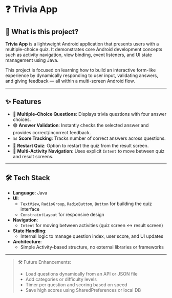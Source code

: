 # ❓ Trivia App

## 📌 What is this project?

**Trivia App** is a lightweight Android application that presents users with a multiple-choice quiz. It demonstrates core Android development concepts such as activity navigation, view binding, event listeners, and UI state management using Java.

This project is focused on learning how to build an interactive form-like experience by dynamically responding to user input, validating answers, and giving feedback — all within a multi-screen Android flow.

---

## ✨ Features

- 🧠 **Multiple-Choice Questions**: Displays trivia questions with four answer choices.
- 🟢 **Answer Validation**: Instantly checks the selected answer and provides correct/incorrect feedback.
- 📊 **Score Tracking**: Tracks number of correct answers across questions.
- 🔄 **Restart Quiz**: Option to restart the quiz from the result screen.
- 🧭 **Multi-Activity Navigation**: Uses explicit `Intent` to move between quiz and result screens.

---

## 🛠 Tech Stack

- **Language**: Java
- **UI**:
  - `TextView`, `RadioGroup`, `RadioButton`, `Button` for building the quiz interface
  - `ConstraintLayout` for responsive design
- **Navigation**:
  - `Intent` for moving between activities (quiz screen ↔ result screen)
- **State Handling**:
  - Internal logic to manage question index, user score, and UI updates
- **Architecture**:
  - Simple Activity-based structure, no external libraries or frameworks

---

> 🛠️ Future Enhancements:
> - Load questions dynamically from an API or JSON file
> - Add categories or difficulty levels
> - Timer per question and scoring based on speed
> - Save high scores using SharedPreferences or local DB

